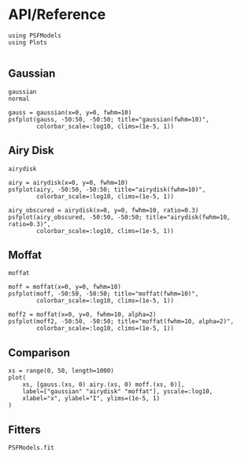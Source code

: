 # API/Reference

```@setup plots
using PSFModels
using Plots
```

```@index
```

## Gaussian

```@docs
gaussian
normal
```

```@example plots
gauss = gaussian(x=0, y=0, fwhm=10)
psfplot(gauss, -50:50, -50:50; title="gaussian(fwhm=10)",
        colorbar_scale=:log10, clims=(1e-5, 1))
```

## Airy Disk

```@docs
airydisk
```

```@example plots
airy = airydisk(x=0, y=0, fwhm=10)
psfplot(airy, -50:50, -50:50; title="airydisk(fwhm=10)",
        colorbar_scale=:log10, clims=(1e-5, 1))
```

```@example plots
airy_obscured = airydisk(x=0, y=0, fwhm=10, ratio=0.3)
psfplot(airy_obscured, -50:50, -50:50; title="airydisk(fwhm=10, ratio=0.3)",
        colorbar_scale=:log10, clims=(1e-5, 1))
```

## Moffat

```@docs
moffat
```

```@example plots
moff = moffat(x=0, y=0, fwhm=10)
psfplot(moff, -50:50, -50:50; title="moffat(fwhm=10)",
        colorbar_scale=:log10, clims=(1e-5, 1))
```

```@example plots
moff2 = moffat(x=0, y=0, fwhm=10, alpha=2)
psfplot(moff2, -50:50, -50:50; title="moffat(fwhm=10, alpha=2)",
        colorbar_scale=:log10, clims=(1e-5, 1))
```

## Comparison

```@example plots
xs = range(0, 50, length=1000)
plot(
    xs, [gauss.(xs, 0) airy.(xs, 0) moff.(xs, 0)], 
    label=["gaussian" "airydisk" "moffat"], yscale=:log10,
    xlabel="x", ylabel="I", ylims=(1e-5, 1)
)
```

## Fitters

```@docs
PSFModels.fit
```
